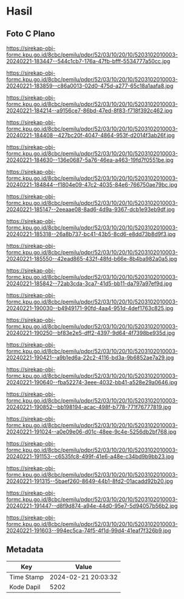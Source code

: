 # Hasil

## Foto C Plano

https://sirekap-obj-formc.kpu.go.id/8cbc/pemilu/pdpr/52/03/10/20/10/5203102010003-20240221-183447--544c1cb7-176a-47fb-bfff-5534777a50cc.jpg

https://sirekap-obj-formc.kpu.go.id/8cbc/pemilu/pdpr/52/03/10/20/10/5203102010003-20240221-183859--c86a0013-02d0-475d-a277-65c18a1aafa8.jpg

https://sirekap-obj-formc.kpu.go.id/8cbc/pemilu/pdpr/52/03/10/20/10/5203102010003-20240221-184214--a9156ce7-86bd-47ed-8f83-f718f392c462.jpg

https://sirekap-obj-formc.kpu.go.id/8cbc/pemilu/pdpr/52/03/10/20/10/5203102010003-20240221-184408--427bc20f-4047-4864-953f-d2014f3ab26f.jpg

https://sirekap-obj-formc.kpu.go.id/8cbc/pemilu/pdpr/52/03/10/20/10/5203102010003-20240221-184630--136e0687-5a76-46ea-a463-19fd7f0551be.jpg

https://sirekap-obj-formc.kpu.go.id/8cbc/pemilu/pdpr/52/03/10/20/10/5203102010003-20240221-184844--f1804e09-47c2-4035-84e6-766750ae79bc.jpg

https://sirekap-obj-formc.kpu.go.id/8cbc/pemilu/pdpr/52/03/10/20/10/5203102010003-20240221-185147--2eeaae08-8ad6-4d9a-9367-dcb1e93eb9df.jpg

https://sirekap-obj-formc.kpu.go.id/8cbc/pemilu/pdpr/52/03/10/20/10/5203102010003-20240221-185318--26a8b737-bc41-43b5-8cd6-e8dd73b8d9f3.jpg

https://sirekap-obj-formc.kpu.go.id/8cbc/pemilu/pdpr/52/03/10/20/10/5203102010003-20240221-185550--42ead865-432f-48fd-b66e-8b4ba982a0a5.jpg

https://sirekap-obj-formc.kpu.go.id/8cbc/pemilu/pdpr/52/03/10/20/10/5203102010003-20240221-185842--72ab3cda-3ca7-41d5-bb11-da797a97ef9d.jpg

https://sirekap-obj-formc.kpu.go.id/8cbc/pemilu/pdpr/52/03/10/20/10/5203102010003-20240221-190030--b4949171-90fd-4aa4-951d-4def1763c825.jpg

https://sirekap-obj-formc.kpu.go.id/8cbc/pemilu/pdpr/52/03/10/20/10/5203102010003-20240221-190250--bf83e2e5-dff2-4397-9d64-4f7398be935d.jpg

https://sirekap-obj-formc.kpu.go.id/8cbc/pemilu/pdpr/52/03/10/20/10/5203102010003-20240221-190421--a9b1ed6a-22c2-4116-bd3a-9b6852ae7a29.jpg

https://sirekap-obj-formc.kpu.go.id/8cbc/pemilu/pdpr/52/03/10/20/10/5203102010003-20240221-190640--fba52274-3eee-4032-bb41-a528e29a0646.jpg

https://sirekap-obj-formc.kpu.go.id/8cbc/pemilu/pdpr/52/03/10/20/10/5203102010003-20240221-190852--bb198194-acac-498f-b778-771f76777819.jpg

https://sirekap-obj-formc.kpu.go.id/8cbc/pemilu/pdpr/52/03/10/20/10/5203102010003-20240221-191024--a0e09e06-d01c-48ee-9c4e-5256db2bf768.jpg

https://sirekap-obj-formc.kpu.go.id/8cbc/pemilu/pdpr/52/03/10/20/10/5203102010003-20240221-191153--c6535fc8-499f-41e6-a48e-c34bd9b9bb23.jpg

https://sirekap-obj-formc.kpu.go.id/8cbc/pemilu/pdpr/52/03/10/20/10/5203102010003-20240221-191315--5baef260-8649-44b1-8fd2-01acadd92b20.jpg

https://sirekap-obj-formc.kpu.go.id/8cbc/pemilu/pdpr/52/03/10/20/10/5203102010003-20240221-191447--d8f9d874-a94e-44d0-95e7-5d94057b56b2.jpg

https://sirekap-obj-formc.kpu.go.id/8cbc/pemilu/pdpr/52/03/10/20/10/5203102010003-20240221-191603--994ec5ca-74f5-4f1d-99d4-41eaf7f326b9.jpg


## Metadata

| Key        | Value               |
| ---------- | ------------------- |
| Time Stamp | 2024-02-21 20:03:32 |
| Kode Dapil | 5202                |




